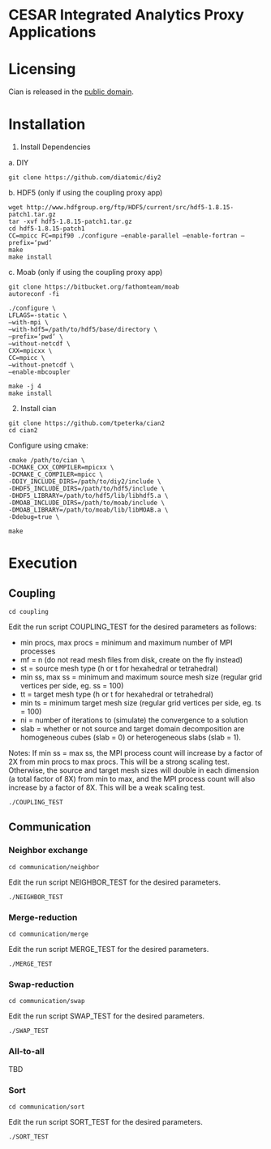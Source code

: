 # CESAR Integrated Analytics Proxy Applications

# Licensing

Cian is released in the [public domain](./COPYING).

# Installation

1. Install Dependencies

a. DIY

```
git clone https://github.com/diatomic/diy2
```

b. HDF5 (only if using the coupling proxy app)

```
wget http://www.hdfgroup.org/ftp/HDF5/current/src/hdf5-1.8.15-patch1.tar.gz
tar -xvf hdf5-1.8.15-patch1.tar.gz
cd hdf5-1.8.15-patch1
CC=mpicc FC=mpif90 ./configure –enable-parallel –enable-fortran –prefix=‘pwd‘
make
make install
```

c. Moab (only if using the coupling proxy app)

```
git clone https://bitbucket.org/fathomteam/moab
autoreconf -fi

./configure \
LFLAGS=-static \
–with-mpi \
–with-hdf5=/path/to/hdf5/base/directory \
–prefix=‘pwd‘ \
–without-netcdf \
CXX=mpicxx \
CC=mpicc \
–without-pnetcdf \
–enable-mbcoupler

make -j 4
make install
```

2. Install cian

```
git clone https://github.com/tpeterka/cian2
cd cian2
```

Configure using cmake:

```
cmake /path/to/cian \
-DCMAKE_CXX_COMPILER=mpicxx \
-DCMAKE_C_COMPILER=mpicc \
-DDIY_INCLUDE_DIRS=/path/to/diy2/include \
-DHDF5_INCLUDE_DIRS=/path/to/hdf5/include \
-DHDF5_LIBRARY=/path/to/hdf5/lib/libhdf5.a \
-DMOAB_INCLUDE_DIRS=/path/to/moab/include \
-DMOAB_LIBRARY=/path/to/moab/lib/libMOAB.a \
-Ddebug=true \

make
```

# Execution

## Coupling

```
cd coupling
```

Edit the run script COUPLING_TEST for the desired parameters as follows:

- min procs, max procs = minimum and maximum number of MPI processes
- mf = n (do not read mesh files from disk, create on the fly instead)
- st = source mesh type (h or t for hexahedral or tetrahedral)
- min ss, max ss = minimum and maximum source mesh size (regular grid vertices per side, eg. ss = 100)
- tt = target mesh type (h or t for hexahedral or tetrahedral)
- min ts = minimum target mesh size (regular grid vertices per side, eg. ts = 100)
- ni = number of iterations to (simulate) the convergence to a solution
- slab = whether or not source and target domain decomposition are homogeneous cubes (slab = 0) or heterogeneous slabs (slab = 1).

Notes: If min ss = max ss, the MPI process count will increase by a factor of 2X from min procs to max procs. This will be a strong scaling test. Otherwise, the source and target mesh sizes will double in each dimension (a total factor of 8X) from min to max, and the MPI process count will also increase by a factor of 8X. This will be a weak scaling test.

```
./COUPLING_TEST
```

## Communication

### Neighbor exchange

```
cd communication/neighbor
```

Edit the run script NEIGHBOR_TEST for the desired parameters.

```
./NEIGHBOR_TEST
```

### Merge-reduction

```
cd communication/merge
```

Edit the run script MERGE_TEST for the desired parameters.

```
./MERGE_TEST
```

### Swap-reduction

```
cd communication/swap
```

Edit the run script SWAP_TEST for the desired parameters.

```
./SWAP_TEST
```

### All-to-all

TBD

### Sort

```
cd communication/sort
```

Edit the run script SORT_TEST for the desired parameters.

```
./SORT_TEST
```
